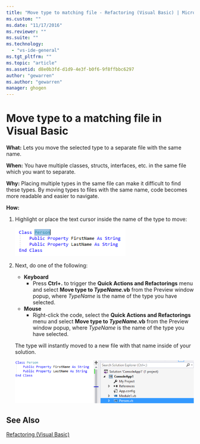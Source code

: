```yaml
---
title: "Move type to matching file - Refactoring (Visual Basic) | Microsoft Docs"
ms.custom: ""
ms.date: "11/17/2016"
ms.reviewer: ""
ms.suite: ""
ms.technology: 
  - "vs-ide-general"
ms.tgt_pltfrm: ""
ms.topic: "article"
ms.assetid: d8e0b3fd-d1d9-4e3f-b0f6-9f8ffbbc6297
author: "gewarren"
ms.author: "gewarren"
manager: ghogen
---
```


# Move type to a matching file in Visual Basic
**What:** Lets you move the selected type to a separate file with the same name.

**When:** You have multiple classes, structs, interfaces, etc. in the same file which you want to separate.  

**Why:** Placing multiple types in the same file can make it difficult to find these types.  By moving types to files with the same name, code becomes more readable and easier to navigate.

**How:**

1. Highlight or place the text cursor inside the name of the type to move:

   ![Highlighted code](media/movetype_highlight.png)

1. Next, do one of the following:
   * **Keyboard**
     * Press **Ctrl+.** to trigger the **Quick Actions and Refactorings** menu and select **Move type to *TypeName*.vb** from the Preview window popup, where *TypeName* is the name of the type you have selected.
   * **Mouse**
     * Right-click the code, select the **Quick Actions and Refactorings** menu and select **Move type to *TypeName*.vb** from the Preview window popup, where *TypeName* is the name of the type you have selected.

   The type will instantly moved to a new file with that name inside of your solution.

   ![Inline result](media/movetype_result.png)

## See Also
[Refactoring (Visual Basic)](../refactoring-vb.md)
